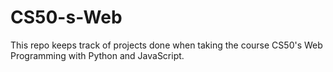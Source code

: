 # CS50-s-Web

This repo keeps track of projects done when taking the course CS50's Web Programming with Python and JavaScript. 

